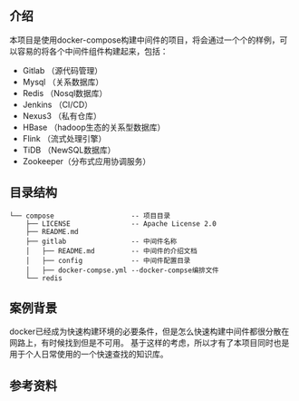 ## 介绍

本项目是使用docker-compose构建中间件的项目，将会通过一个个的样例，可以容易的将各个中间件组件构建起来，包括：

* Gitlab   （源代码管理）
* Mysql    （关系数据库）
* Redis    （Nosql数据库）
* Jenkins  （CI/CD）
* Nexus3   （私有仓库）
* HBase    （hadoop生态的关系型数据库）
* Flink    （流式处理引擎）
* TiDB     （NewSQL数据库）
* Zookeeper（分布式应用协调服务）

## 目录结构
```
└── compose                   -- 项目目录
    ├── LICENSE               -- Apache License 2.0
    ├── README.md
    ├── gitlab                -- 中间件名称
    │   ├── README.md         -- 中间件的介绍文档
    │   ├── config            -- 中间件配置目录
    │   ├── docker-compse.yml --docker-compse编排文件
    └── redis
```

## 案例背景

docker已经成为快速构建环境的必要条件，但是怎么快速构建中间件都很分散在网路上，有时候找到但是不可用。
基于这样的考虑，所以才有了本项目同时也是用于个人日常使用的一个快速查找的知识库。

## 参考资料



